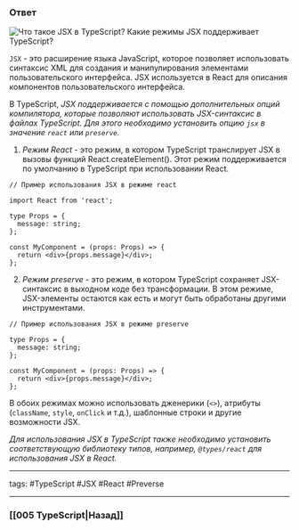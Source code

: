 ### Ответ

![Что такое JSX в TypeScript? Какие режимы JSX поддерживает TypeScript?](https://youtu.be/TOn-1RrowKE?t=212)

`JSX` - это расширение языка JavaScript, которое позволяет использовать синтаксис XML для создания и манипулирования элементами пользовательского интерфейса. JSX используется в React для описания компонентов пользовательского интерфейса.

В TypeScript, *JSX поддерживается с помощью дополнительных опций компилятора, которые позволяют использовать JSX-синтаксис в файлах TypeScript. Для этого необходимо установить опцию `jsx` в значение `react` или `preserve`.*

1.  *Режим React* - это режим, в котором TypeScript транслирует JSX в вызовы функций React.createElement(). Этот режим поддерживается по умолчанию в TypeScript при использовании React.

```tsx
// Пример использования JSX в режиме react

import React from 'react';

type Props = {
  message: string;
};

const MyComponent = (props: Props) => {
  return <div>{props.message}</div>;
};
```

2.  *Режим preserve* - это режим, в котором TypeScript сохраняет JSX-синтаксис в выходном коде без трансформации. В этом режиме, JSX-элементы остаются как есть и могут быть обработаны другими инструментами.

```tsx
// Пример использования JSX в режиме preserve

type Props = {
  message: string;
};

const MyComponent = (props: Props) => {
  return <div>{props.message}</div>;
};
```

В обоих режимах можно использовать дженерики (`<>`), атрибуты (`className`, `style`, `onClick` и т.д.), шаблонные строки и другие возможности JSX.

*Для использования JSX в TypeScript также необходимо установить соответствующую библиотеку типов, например, `@types/react` для использования JSX в React.*

___
tags: #TypeScript #JSX #React #Preverse

_____

### [[005 TypeScript|Назад]]
